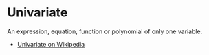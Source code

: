 # Univariate

An expression, equation, function or polynomial of only one variable.

- [Univariate on Wikipedia](https://en.wikipedia.org/wiki/Univariate)
